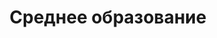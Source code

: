 ---
title: Среднее образование
organization: Средняя школа №1
organizationUrl: http://www.school1perm.ru/
location: Пермь, РФ
start: 1987-09-01
end: 1997-06-25
---